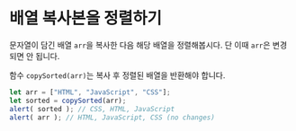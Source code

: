 # 배열 복사본을 정렬하기

문자열이 담긴 배열 `arr`을 복사한 다음 해당 배열을 정렬해봅시다. 단 이때 `arr`은 변경되면 안 됩니다.

함수 `copySorted(arr)`는 복사 후 정렬된 배열을 반환해야 합니다.

```js
let arr = ["HTML", "JavaScript", "CSS"];
let sorted = copySorted(arr);
alert( sorted ); // CSS, HTML, JavaScript
alert( arr ); // HTML, JavaScript, CSS (no changes)
```
